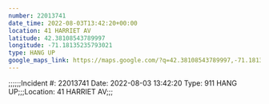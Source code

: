 ```yaml
---
number: 22013741
date_time: 2022-08-03T13:42:20+00:00
location: 41 HARRIET AV
latitude: 42.38108543789997
longitude: -71.18135235793021
type: HANG UP
google_maps_link: https://maps.google.com/?q=42.38108543789997,-71.18135235793021
---
```


;;;;;;Incident #: 22013741   Date: 2022-08-03 13:42:20   Type: 911 HANG UP;;;Location: 41 HARRIET AV;;;

